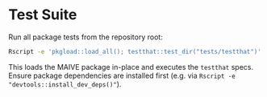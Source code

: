 # Test Suite

Run all package tests from the repository root:

```bash
Rscript -e 'pkgload::load_all(); testthat::test_dir("tests/testthat")'
```

This loads the MAIVE package in-place and executes the `testthat` specs. Ensure package dependencies are installed first (e.g. via `Rscript -e "devtools::install_dev_deps()"`).
